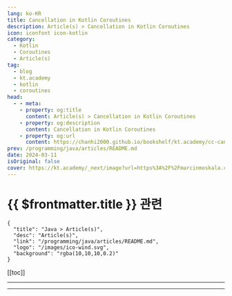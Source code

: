 ```yaml
---
lang: ko-KR
title: Cancellation in Kotlin Coroutines
description: Article(s) > Cancellation in Kotlin Coroutines
icon: iconfont icon-kotlin
category: 
  - Kotlin
  - Coroutines
  - Article(s)
tag: 
  - blog
  - kt.academy
  - kotlin
  - coroutines
head:
  - - meta:
    - property: og:title
      content: Article(s) > Cancellation in Kotlin Coroutines
    - property: og:description
      content: Cancellation in Kotlin Coroutines
    - property: og:url
      content: https://chanhi2000.github.io/bookshelf/kt.academy/cc-cancellation.html
prev: /programming/java/articles/README.md
date: 2024-03-11
isOriginal: false
cover: https://kt.academy/_next/image?url=https%3A%2F%2Fmarcinmoskala.com%2Fcoroutines_book%2Fpromotion%2F204_cancellation.jpg&w=640&q=75
---
```


# {{ $frontmatter.title }} 관련

```component VPCard
{
  "title": "Java > Article(s)",
  "desc": "Article(s)",
  "link": "/programming/java/articles/README.md",
  "logo": "/images/ico-wind.svg",
  "background": "rgba(10,10,10,0.2)"
}
```

[[toc]]

---

<SiteInfo
  name="Cancellation in Kotlin Coroutines"
  desc="Everything you need to know about the cancellation mechanism in Kotlin Coroutines."
  url="https://kt.academy/article/cc-cancellation"
  logo="https://kt.academy/logo.png"
  preview="https://kt.academy/_next/image?url=https%3A%2F%2Fmarcinmoskala.com%2Fcoroutines_book%2Fpromotion%2F204_cancellation.jpg&w=640&q=75"/>

<!-- TODO: 작성 -->

---

<TagLinks />